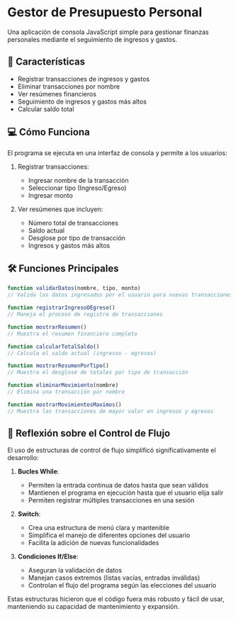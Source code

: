 # Gestor de Presupuesto Personal

Una aplicación de consola JavaScript simple para gestionar finanzas personales mediante el seguimiento de ingresos y gastos.

## 🚀 Características

- Registrar transacciones de ingresos y gastos
- Eliminar transacciones por nombre
- Ver resúmenes financieros
- Seguimiento de ingresos y gastos más altos
- Calcular saldo total

## 💻 Cómo Funciona

El programa se ejecuta en una interfaz de consola y permite a los usuarios:

1. Registrar transacciones:
   - Ingresar nombre de la transacción
   - Seleccionar tipo (Ingreso/Egreso)
   - Ingresar monto

2. Ver resúmenes que incluyen:
   - Número total de transacciones
   - Saldo actual
   - Desglose por tipo de transacción
   - Ingresos y gastos más altos

## 🛠️ Funciones Principales

```javascript
function validarDatos(nombre, tipo, monto)
// Valida los datos ingresados por el usuario para nuevas transacciones

function registrarIngresoOEgreso()
// Maneja el proceso de registro de transacciones

function mostrarResumen()
// Muestra el resumen financiero completo

function calcularTotalSaldo()
// Calcula el saldo actual (ingresos - egresos)

function mostrarResumenPorTipo()
// Muestra el desglose de totales por tipo de transacción

function eliminarMovimiento(nombre)
// Elimina una transacción por nombre

function mostrarMovimientosMaximos()
// Muestra las transacciones de mayor valor en ingresos y egresos
```

## 🤔 Reflexión sobre el Control de Flujo

El uso de estructuras de control de flujo simplificó significativamente el desarrollo:

1. **Bucles While**: 
   - Permiten la entrada continua de datos hasta que sean válidos
   - Mantienen el programa en ejecución hasta que el usuario elija salir
   - Permiten registrar múltiples transacciones en una sesión

2. **Switch**:
   - Crea una estructura de menú clara y mantenible
   - Simplifica el manejo de diferentes opciones del usuario
   - Facilita la adición de nuevas funcionalidades

3. **Condiciones If/Else**:
   - Aseguran la validación de datos
   - Manejan casos extremos (listas vacías, entradas inválidas)
   - Controlan el flujo del programa según las elecciones del usuario

Estas estructuras hicieron que el código fuera más robusto y fácil de usar, manteniendo su capacidad de mantenimiento y expansión.
